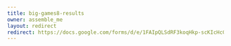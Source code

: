 ```yaml
---
title: big-games8-results
owner: assemble_me
layout: redirect
redirect: https://docs.google.com/forms/d/e/1FAIpQLSdRF3koqHkp-scKIcHcGyKCmJkR1aIVVLRbwbNXwioFjtnGZg/viewform
---
```

